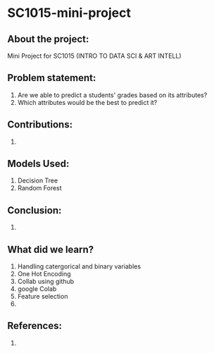 # SC1015-mini-project

## About the project:

Mini Project for SC1015 (INTRO TO DATA SCI & ART INTELL)

## Problem statement:

1. Are we able to predict a students' grades based on its attributes?
2. Which attributes would be the best to predict it?

## Contributions:
1.

## Models Used:
1. Decision Tree
2. Random Forest

## Conclusion:
1.

## What did we learn?
1. Handling catergorical and binary variables 
2. One Hot Encoding
3. Collab using github
4. google Colab
5. Feature selection
6. 

## References:
1. 
